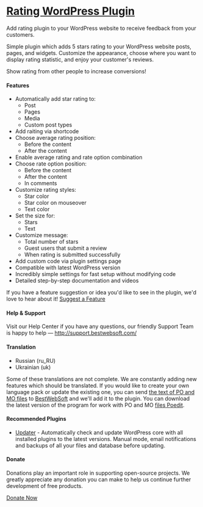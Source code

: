 <a href="http://bestwebsoft.com/products/wordpress/plugins/rating/" target=_blank>Rating WordPress Plugin</a>
========================

Add rating plugin to your WordPress website to receive feedback from your customers.

<p>Simple plugin which adds 5 stars rating to your WordPress website posts, pages, and widgets. Customize the appearance, choose where you want to display rating statistic, and enjoy your customer's reviews.</p>

<p>Show rating from other people to increase conversions!</p>

<h4>Features</h4>

<ul>
<li>Automatically add star rating to:

<ul>
<li>Post</li>
<li>Pages</li>
<li>Media</li>
<li>Custom post types</li>
</ul></li>
<li>Add raiting via shortcode</li>
<li>Choose average rating position:

<ul>
<li>Before the content</li>
<li>After the content</li>
</ul></li>
<li>Enable average rating and rate option combination</li>
<li>Choose rate option position:

<ul>
<li>Before the content</li>
<li>After the content</li>
<li>In comments</li>
</ul></li>
<li>Customize rating styles:

<ul>
<li>Star color</li>
<li>Star color on mouseover</li>
<li>Text color</li>
</ul></li>
<li>Set the size for:

<ul>
<li>Stars</li>
<li>Text</li>
</ul></li>
<li>Customize message:

<ul>
<li>Total number of stars</li>
<li>Guest users that submit a review</li>
<li>When rating is submitted successfully</li>
</ul></li>
<li>Add custom code via plugin settings page</li>
<li>Compatible with latest WordPress version</li>
<li>Incredibly simple settings for fast setup without modifying code</li>
<li>Detailed step-by-step documentation and videos</li>
</ul>

<p>If you have a feature suggestion or idea you'd like to see in the plugin, we'd love to hear about it! <a href="http://support.bestwebsoft.com/hc/en-us/requests/new">Suggest a Feature</a></p>

<h4>Help &#38; Support</h4>

<p>Visit our Help Center if you have any questions, our friendly Support Team is happy to help &#8212; <a href="http://support.bestwebsoft.com/">http://support.bestwebsoft.com/</a></p>

<h4>Translation</h4>

<ul>
<li>Russian (ru_RU)</li>
<li>Ukrainian (uk)</li>
</ul>

<p>Some of these translations are not complete. We are constantly adding new features which should be translated. If you would like to create your own language pack or update the existing one, you can send <a href="http://codex.wordpress.org/Translating_WordPress">the text of PO and MO files</a> to <a href="http://support.bestwebsoft.com/hc/en-us/requests/new">BestWebSoft</a> and we'll add it to the plugin. You can download the latest version of the program for work with PO and MO <a href="http://www.poedit.net/download.php">files Poedit</a>.</p>

<h4>Recommended Plugins</h4>

<ul>
<li><a href="http://bestwebsoft.com/products/wordpress/plugins/updater/">Updater</a> - Automatically check and update WordPress core with all installed plugins to the latest versions. Manual mode, email notifications and backups of all your files and database before updating.</li>
</ul>

<h4>Donate</h4>

<p>Donations play an important role in supporting open-source projects. We greatly appreciate any donation you can make to help us continue further development of free products.</p>

<p><a href="http://bestwebsoft.com/donate/">Donate Now</a></p>